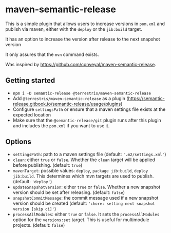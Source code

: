 # maven-semantic-release

This is a simple plugin that allows users to increase versions in `pom.xml` and publish via maven, either with the `deploy` or the `jib:build` target. 

It has an option to increase the version after release to the next snapshot version

It only assures that the `mvn` command exists.

Was inspired by https://github.com/conveyal/maven-semantic-release.

## Getting started

* `npm i -D semantic-release @terrestris/maven-semantic-release`
* Add `@terrestris/maven-semantic-release` as a plugin (https://semantic-release.gitbook.io/semantic-release/usage/plugins)
* Configure `settingsPath` or ensure that a maven settings file exists at the expected location
* Make sure that the `@semantic-release/git` plugin runs after this plugin and includes the `pom.xml` if you want to use it.

## Options

* `settingsPath`: path to a maven settings file (default: `'.m2/settings.xml'`)
* `clean`: either `true` or `false`. Whether the `clean` target will be applied before publishing. (default: `true`)
* `mavenTarget`: possible values: `deploy`, `package jib:build`, `deploy jib:build`. This determines which mvn targets are used to publish. (default: `'deploy'`)
* `updateSnapshotVersion`: either `true` or `false`. Whether a new snapshot version should be set after releasing. (default: `false`)
* `snapshotCommitMessage`: the commit message used if a new snapshot version should be created (default: `'chore: setting next snapshot version [skip ci]'`)
* `processAllModules`: either `true` or `false`. It sets the `processAllModules` option for the `versions:set` target. This is useful for multimodule projects. (default: `false`)
